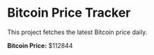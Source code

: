 # Bitcoin Price Tracker

This project fetches the latest Bitcoin price daily.

**Bitcoin Price:** $112844
